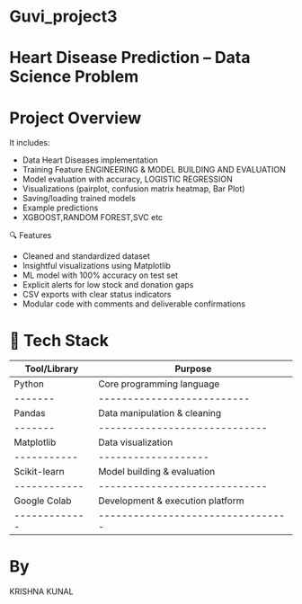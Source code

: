 # Guvi_project3
# Heart Disease Prediction – Data Science Problem
# Project Overview



It includes:

- Data Heart Diseases implementation
- Training Feature ENGINEERING & MODEL BUILDING AND EVALUATION
- Model evaluation with accuracy, LOGISTIC REGRESSION
- Visualizations (pairplot, confusion matrix heatmap, Bar Plot)
- Saving/loading trained models
- Example predictions
- XGBOOST,RANDOM FOREST,SVC etc

🔍 Features
- Cleaned and standardized dataset
- Insightful visualizations using Matplotlib
- ML model with 100% accuracy on test set
- Explicit alerts for low stock and donation gaps
- CSV exports with clear status indicators
- Modular code with comments and deliverable confirmations

# 🧪 Tech Stack
|Tool/Library |	Purpose|
|-------------|--------|
|Python|	Core programming language|
|-------|--------------------------|
|Pandas |	Data manipulation & cleaning|
|-------|-----------------------------|
|Matplotlib |	Data visualization|
|-----------|-------------------|
|Scikit-learn|	Model building & evaluation|
|------------|-----------------------------|
|Google Colab | Development & execution platform|
|-------------|---------------------------------|





  
# By 
KRISHNA KUNAL
